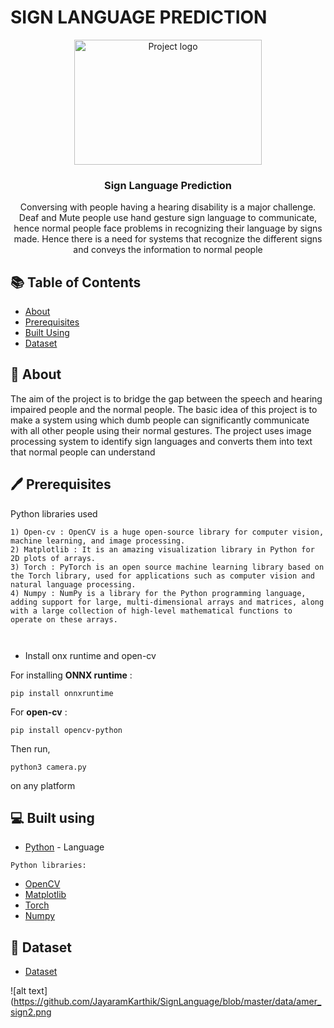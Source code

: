 # SIGN LANGUAGE PREDICTION
<p align="center">
    <img width=300px height=200px src="https://www.pngfind.com/pngs/m/156-1569754_sign-language-clipart-love-hands-silhouette-hd-png.png" alt="Project logo"></a>
</p>
    
<h3 align="center">Sign Language Prediction</h3>
<div align="center">
</div>
<p align="center">
    Conversing with people having a hearing disability is a major challenge. Deaf and Mute people use hand gesture sign language to communicate, hence normal people face problems in recognizing their language by signs made. Hence there is a need for systems that recognize the different signs and conveys the information to normal people
</p>
    
## 📚 Table of Contents

- [About](#about)
- [Prerequisites](#prerequisites)
- [Built Using](#built_using)
- [Dataset](#dataset)

## 🤔 About <a name = "about"></a>
The aim of the project is to bridge the gap between the speech and hearing impaired people and the normal people. The basic idea of this project is to make a system using which dumb people can significantly communicate with all other people using their normal gestures. The project uses image processing system to identify sign languages and converts them into text that normal people can understand

## 🖊 Prerequisites <a name="prerequisites"></a>
 Python libraries used
```
1) Open-cv : OpenCV is a huge open-source library for computer vision, machine learning, and image processing.
2) Matplotlib : It is an amazing visualization library in Python for 2D plots of arrays.
3) Torch : PyTorch is an open source machine learning library based on the Torch library, used for applications such as computer vision and natural language processing.
4) Numpy : NumPy is a library for the Python programming language, adding support for large, multi-dimensional arrays and matrices, along with a large collection of high-level mathematical functions to operate on these arrays.



```

- Install onx runtime and open-cv 

For installing **ONNX runtime** :

```
pip install onnxruntime
```
For **open-cv** :

```
pip install opencv-python
```
Then run,

```
python3 camera.py
```
on any platform

## 💻 Built using <a name="built_using"></a>

- [Python](https://www.python.org/downloads/release/python-370) - Language
```
Python libraries:
```
- [OpenCV](https://sourceforge.net/projects/opencvlibrary) 
- [Matplotlib](https://en.wikipedia.org/wiki/Matplotlib)
- [Torch](https://pypi.org/project/torch/)
- [Numpy](https://numpy.org/)

## 📄 Dataset <a name="dataset"></a>
- [Dataset](https://www.kaggle.com/datamunge/sign-language-mnist)

![alt text](https://github.com/JayaramKarthik/SignLanguage/blob/master/data/amer_sign2.png
    


  
    









       
        
    
